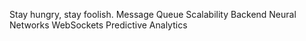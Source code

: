 Stay hungry, stay foolish. Message Queue Scalability Backend Neural Networks WebSockets Predictive Analytics
